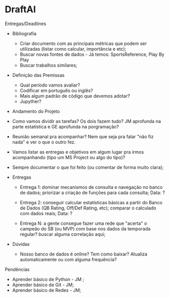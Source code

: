 # DraftAI

Entregas/Deadlines

- Bibliografia
  - Criar documento com as principais métricas que podem ser utilizadas (listar como calcular, importância e etc);
  - Buscar novas fontes de dados - Já temos: SportsReference, Play By Play
  - Buscar trabalhos similares;
  
- Definição das Premissas
  - Qual período vamos avaliar?
  - Codificar em português ou inglês?
  - Mais algum padrão de código que devemos adotar?
  - Jupyther?
  
 - Andamento do Projeto
  - Como vamos dividir as tarefas? Os dois fazem tudo? JM aprofunda na parte estatística e GE aprofunda na porgramação?
  - Reunião semanal pra acompanhar? Nem que seja pra falar "não fiz nada" e ver o que o outro fez.
  - Vamos listar as entregas e objetivos em algum lugar pra irmos acompanhando (tipo um MS Project ou algo do tipo)?
  - Sempre documentar o que foi feito (ou comentar de forma muito clara);
  
- Entregas
  - Entrega 1: dominar mecanismos de consulta e navegação no banco de dados;
               priorizar a criação de funções para cada consulta;
               Data: ?
               
  - Entrega 2: conseguir calcular estatísticas básicas a partir do Banco de Dados (QB Rating, Off/Def Rating, etc);
               comparar o calculado com dados reais;
               Data: ?
               
  - Entrega N: a gente consegue fazer uma rede que "acerta" o campeão do SB (ou MVP) com base nos dados da temporada regular?
               buscar alguma correlação aqui;
                         
- Dúvidas
  - Nosso banco de dados é online? Tem como baixar? Atualiza automaticamente ou com alguma frequência?
  
Pendências
  - Aprender básico de Python - JM ;
  - Aprender básico de Git - JM;
  - Aprender básico de Redes - JM;
